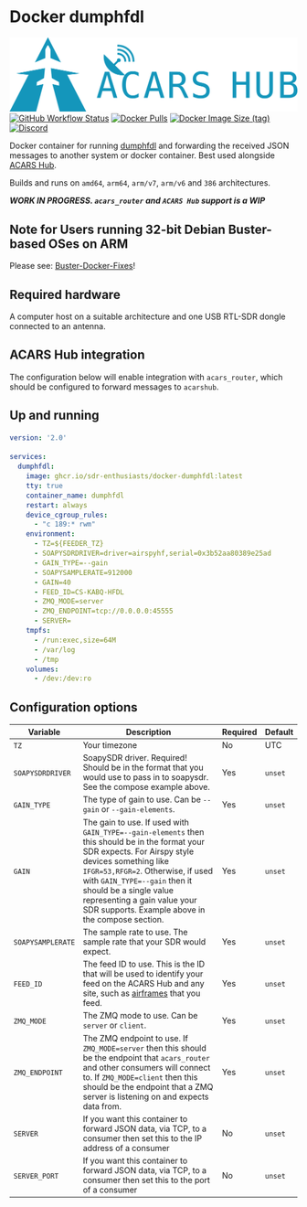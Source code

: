 # Docker dumphfdl

![Banner](https://github.com/sdr-enthusiasts/docker-acarshub/blob/16ab3757986deb7c93c08f5c7e3752f54a19629c/Logo-Sources/ACARS%20Hub.png "banner")
[![GitHub Workflow Status](https://img.shields.io/github/workflow/status/fredclausen/docker-acarshub/Deploy%20to%20Docker%20Hub)](https://github.com/sdr-enthusiasts/docker-acarshub/actions?query=workflow%3A%22Deploy+to+Docker+Hub%22)
[![Docker Pulls](https://img.shields.io/docker/pulls/fredclausen/acarshub.svg)](https://hub.docker.com/r/fredclausen/acarshub)
[![Docker Image Size (tag)](https://img.shields.io/docker/image-size/fredclausen/acarshub/latest)](https://hub.docker.com/r/fredclausen/acarshub)
[![Discord](https://img.shields.io/discord/734090820684349521)](https://discord.gg/sTf9uYF)

Docker container for running [dumphfdl](https://github.com/szpajder/dumphfdl) and forwarding the received JSON messages to another system or docker container. Best used alongside [ACARS Hub](https://github.com/fredclausen/acarshub).

Builds and runs on `amd64`, `arm64`, `arm/v7`, `arm/v6` and `386` architectures.

***WORK IN PROGRESS. `acars_router` and `ACARS Hub` support is a WIP***

## Note for Users running 32-bit Debian Buster-based OSes on ARM

Please see: [Buster-Docker-Fixes](https://github.com/fredclausen/Buster-Docker-Fixes)!

## Required hardware

A computer host on a suitable architecture and one USB RTL-SDR dongle connected to an antenna.

## ACARS Hub integration

The configuration below will enable integration with `acars_router`, which should be configured to forward messages to `acarshub`.

## Up and running

```yaml
version: '2.0'

services:
  dumphfdl:
    image: ghcr.io/sdr-enthusiasts/docker-dumphfdl:latest
    tty: true
    container_name: dumphfdl
    restart: always
    device_cgroup_rules:
      - "c 189:* rwm"
    environment:
      - TZ=${FEEDER_TZ}
      - SOAPYSDRDRIVER=driver=airspyhf,serial=0x3b52aa80389e25ad
      - GAIN_TYPE=--gain
      - SOAPYSAMPLERATE=912000
      - GAIN=40
      - FEED_ID=CS-KABQ-HFDL
      - ZMQ_MODE=server
      - ZMQ_ENDPOINT=tcp://0.0.0.0:45555
      - SERVER=
    tmpfs:
      - /run:exec,size=64M
      - /var/log
      - /tmp
    volumes:
      - /dev:/dev:ro

```

## Configuration options

| Variable | Description | Required | Default |
|----------|-------------|---------|--------|
| `TZ` | Your timezone | No | UTC |
| `SOAPYSDRDRIVER` | SoapySDR driver. Required! Should be in the format that you would use to pass in to soapysdr. See the compose example above. | Yes | `unset` |
| `GAIN_TYPE` | The type of gain to use. Can be `--gain` or `--gain-elements`. | Yes | `unset` |
| `GAIN` | The gain to use. If used with `GAIN_TYPE=--gain-elements` then this should be in the format your SDR expects. For Airspy style devices something like `IFGR=53,RFGR=2`. Otherwise, if used with `GAIN_TYPE=--gain` then it should be a single value representing a gain value your SDR supports. Example above in the compose section. | Yes | `unset` |
| `SOAPYSAMPLERATE` | The sample rate to use. The sample rate that your SDR would expect.  | Yes | `unset` |
| `FEED_ID` | The feed ID to use. This is the ID that will be used to identify your feed on the ACARS Hub and any site, such as [airframes](airframes.io) that you feed. | Yes | `unset` |
| `ZMQ_MODE` | The ZMQ mode to use. Can be `server` or `client`. | Yes | `unset` |
| `ZMQ_ENDPOINT` | The ZMQ endpoint to use. If `ZMQ_MODE=server` then this should be the endpoint that `acars_router` and other consumers will connect to. If `ZMQ_MODE=client` then this should be the endpoint that a ZMQ server is listening on and expects data from. | Yes | `unset` |
| `SERVER` | If you want this container to forward JSON data, via TCP, to a consumer then set this to the IP address of a consumer| No | `unset` |
| `SERVER_PORT` | If you want this container to forward JSON data, via TCP, to a consumer then set this to the port of a consumer | No | `unset` |
